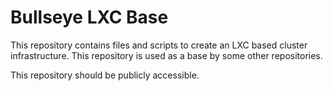 # Bullseye LXC Base

This repository contains files and scripts to create an LXC based cluster
infrastructure. This repository is used as a base by some other repositories.

This repository should be publicly accessible.
